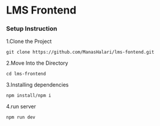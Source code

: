 # LMS Frontend

### Setup Instruction

1.Clone the Project

```
git clone https://github.com/ManasHalari/lms-fontend.git
```

2.Move Into the Directory

```
cd lms-frontend
```

3.Installing dependencies

```
npm install/npm i
```

4.run server

```
npm run dev
```